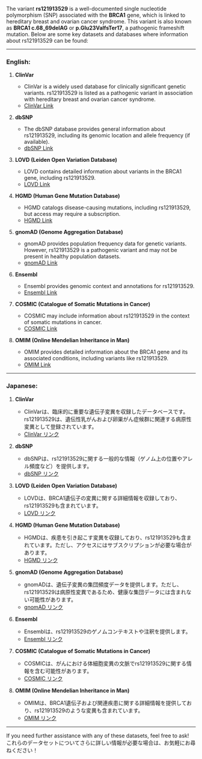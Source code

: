 The variant **rs121913529** is a well-documented single nucleotide polymorphism (SNP) associated with the **BRCA1** gene, which is linked to hereditary breast and ovarian cancer syndrome. This variant is also known as **BRCA1 c.68_69delAG** or **p.Glu23ValfsTer17**, a pathogenic frameshift mutation. Below are some key datasets and databases where information about rs121913529 can be found:

---

### English:
1. **ClinVar**  
   - ClinVar is a widely used database for clinically significant genetic variants. rs121913529 is listed as a pathogenic variant in association with hereditary breast and ovarian cancer syndrome.  
   - [ClinVar Link](https://www.ncbi.nlm.nih.gov/clinvar/)

2. **dbSNP**  
   - The dbSNP database provides general information about rs121913529, including its genomic location and allele frequency (if available).  
   - [dbSNP Link](https://www.ncbi.nlm.nih.gov/snp/rs121913529)

3. **LOVD (Leiden Open Variation Database)**  
   - LOVD contains detailed information about variants in the BRCA1 gene, including rs121913529.  
   - [LOVD Link](https://www.lovd.nl/)

4. **HGMD (Human Gene Mutation Database)**  
   - HGMD catalogs disease-causing mutations, including rs121913529, but access may require a subscription.  
   - [HGMD Link](http://www.hgmd.cf.ac.uk/)

5. **gnomAD (Genome Aggregation Database)**  
   - gnomAD provides population frequency data for genetic variants. However, rs121913529 is a pathogenic variant and may not be present in healthy population datasets.  
   - [gnomAD Link](https://gnomad.broadinstitute.org/)

6. **Ensembl**  
   - Ensembl provides genomic context and annotations for rs121913529.  
   - [Ensembl Link](https://www.ensembl.org/)

7. **COSMIC (Catalogue of Somatic Mutations in Cancer)**  
   - COSMIC may include information about rs121913529 in the context of somatic mutations in cancer.  
   - [COSMIC Link](https://cancer.sanger.ac.uk/cosmic)

8. **OMIM (Online Mendelian Inheritance in Man)**  
   - OMIM provides detailed information about the BRCA1 gene and its associated conditions, including variants like rs121913529.  
   - [OMIM Link](https://www.omim.org/)

---

### Japanese:
1. **ClinVar**  
   - ClinVarは、臨床的に重要な遺伝子変異を収録したデータベースです。rs121913529は、遺伝性乳がんおよび卵巣がん症候群に関連する病原性変異として登録されています。  
   - [ClinVar リンク](https://www.ncbi.nlm.nih.gov/clinvar/)

2. **dbSNP**  
   - dbSNPは、rs121913529に関する一般的な情報（ゲノム上の位置やアレル頻度など）を提供します。  
   - [dbSNP リンク](https://www.ncbi.nlm.nih.gov/snp/rs121913529)

3. **LOVD (Leiden Open Variation Database)**  
   - LOVDは、BRCA1遺伝子の変異に関する詳細情報を収録しており、rs121913529も含まれています。  
   - [LOVD リンク](https://www.lovd.nl/)

4. **HGMD (Human Gene Mutation Database)**  
   - HGMDは、疾患を引き起こす変異を収録しており、rs121913529も含まれています。ただし、アクセスにはサブスクリプションが必要な場合があります。  
   - [HGMD リンク](http://www.hgmd.cf.ac.uk/)

5. **gnomAD (Genome Aggregation Database)**  
   - gnomADは、遺伝子変異の集団頻度データを提供します。ただし、rs121913529は病原性変異であるため、健康な集団データには含まれない可能性があります。  
   - [gnomAD リンク](https://gnomad.broadinstitute.org/)

6. **Ensembl**  
   - Ensemblは、rs121913529のゲノムコンテキストや注釈を提供します。  
   - [Ensembl リンク](https://www.ensembl.org/)

7. **COSMIC (Catalogue of Somatic Mutations in Cancer)**  
   - COSMICは、がんにおける体細胞変異の文脈でrs121913529に関する情報を含む可能性があります。  
   - [COSMIC リンク](https://cancer.sanger.ac.uk/cosmic)

8. **OMIM (Online Mendelian Inheritance in Man)**  
   - OMIMは、BRCA1遺伝子および関連疾患に関する詳細情報を提供しており、rs121913529のような変異も含まれています。  
   - [OMIM リンク](https://www.omim.org/)

---

If you need further assistance with any of these datasets, feel free to ask!  
これらのデータセットについてさらに詳しい情報が必要な場合は、お気軽にお尋ねください！